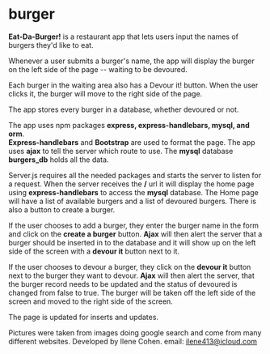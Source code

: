 # burger
**Eat-Da-Burger!** is a restaurant app that lets users input the names of burgers they'd like to eat.

Whenever a user submits a burger's name, the app will display the burger on the left side of the page -- waiting to be devoured.

Each burger in the waiting area also has a Devour it! button. When the user clicks it, the burger will move to the right side of the page.

The app stores every burger in a database, whether devoured or not.

The app uses npm packages **express, express-handlebars, mysql, and orm**.  
**Express-handlebars** and **Bootstrap** are used to format the page.
The app uses **ajax** to tell the server which route to use.
The **mysql** database **burgers_db** holds all the data.

Server.js requires all the needed packages and starts the server to listen for a request.
When the server receives the  **/** url it will display the home page using **express-handlebars** to access the **mysql** database.  The Home page will have a list of available burgers and a list of devoured burgers. There is also a button to create a burger.

If the user chooses to add a burger, they enter the burger name in the form and click on the **create a burger** button.
**Ajax** will then alert the server that a burger should be inserted in to the database and it will show up on the left side of the screen with a **devour it** button next to it.

If the user chooses to devour a burger, they click on the **devour it** button next to the burger they want to devour.
**Ajax** will then alert the server, that the burger record needs to be updated and the status of devoured is changed 
from false to true. The burger will be taken off the left side of the screen and moved to the right side of the screen.

The page is updated for inserts and updates.


Pictures were taken from images doing google search and come from many different websites.
Developed by Ilene Cohen.
email: ilene413@icloud.com

